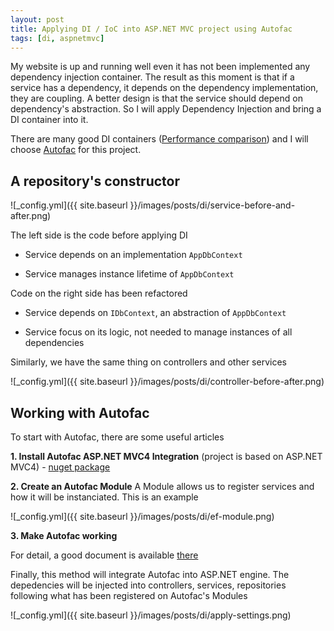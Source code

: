 ```yaml
---
layout: post
title: Applying DI / IoC into ASP.NET MVC project using Autofac
tags: [di, aspnetmvc]
---
```


My website is up and running well even it has not been implemented any dependency injection container.
The result as this moment is that if a service has a dependency, it depends on the dependency implementation, they are coupling.
A better design is that the service should depend on dependency's abstraction. So I will apply Dependency Injection and bring a DI container into it.

There are many good DI containers ([Performance comparison][3]) and I will choose [Autofac][2] for this project.

## A repository's constructor

![_config.yml]({{ site.baseurl }}/images/posts/di/service-before-and-after.png)

The left side is the code before applying DI

- Service depends on an implementation `AppDbContext`

- Service manages instance lifetime of `AppDbContext`

Code on the right side has been refactored

- Service depends on `IDbContext`, an abstraction of `AppDbContext`

- Service focus on its logic, not needed to manage instances of all dependencies

Similarly, we have the same thing on controllers and other services

![_config.yml]({{ site.baseurl }}/images/posts/di/controller-before-after.png)

## Working with Autofac

To start with Autofac, there are some useful articles

**1. Install Autofac ASP.NET MVC4 Integration** (project is based on ASP.NET MVC4) - [nuget package][4]

**2. Create an Autofac Module**
A Module allows us to register services and how it will be instanciated. This is an example

![_config.yml]({{ site.baseurl }}/images/posts/di/ef-module.png)

**3. Make Autofac working**

For detail, a good document is available [there][5]

Finally, this method will integrate Autofac into ASP.NET engine. The depedencies will be injected
into controllers, services, repositories following what has been registered on Autofac's Modules

![_config.yml]({{ site.baseurl }}/images/posts/di/apply-settings.png)


[1]: http://www.codeproject.com/Articles/808894/IoC-in-ASP-NET-MVC-using-Autofac
[2]: http://autofac.org/
[3]: http://www.palmmedia.de/blog/2011/8/30/ioc-container-benchmark-performance-comparison
[4]: https://www.nuget.org/packages/Autofac.Mvc4/
[5]: http://autofac.readthedocs.org/en/latest/integration/mvc.html#quick-start
[6]: https://github.com/juanonsoftware/ionline/commit/286d82bd37746d117443548edb1fb02558699646